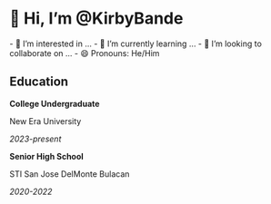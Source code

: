 <h1>👋 Hi, I’m @KirbyBande</h1>
- 👀 I’m interested in ...
- 🌱 I’m currently learning ...
- 💞️ I’m looking to collaborate on ...
- 😄 Pronouns: He/Him 

<h2>Education</h2>
<b>College Undergraduate</b>
<p></p>
New Era University 
<p></p>
<i>2023-present</i>
<p></p>
<b>Senior High School</b>
<p></p>
STI San Jose DelMonte Bulacan 
<p></p>
<i>2020-2022</i>

<!---
KirbyBande/KirbyBande is a ✨ special ✨ repository because its `README.md` (this file) appears on your GitHub profile.
You can click the Preview link to take a look at your changes.
--->
